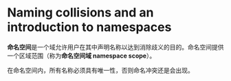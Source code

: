 # Naming collisions and an introduction to namespaces

**命名空间**是一个域允许用户在其中声明名称以达到消除歧义的目的。命名空间提供一个区域范围（称为**命名空间域 namespace scope**）。

在命名空间内，所有名称必须具有唯一性，否则命名冲突还是会出现。
